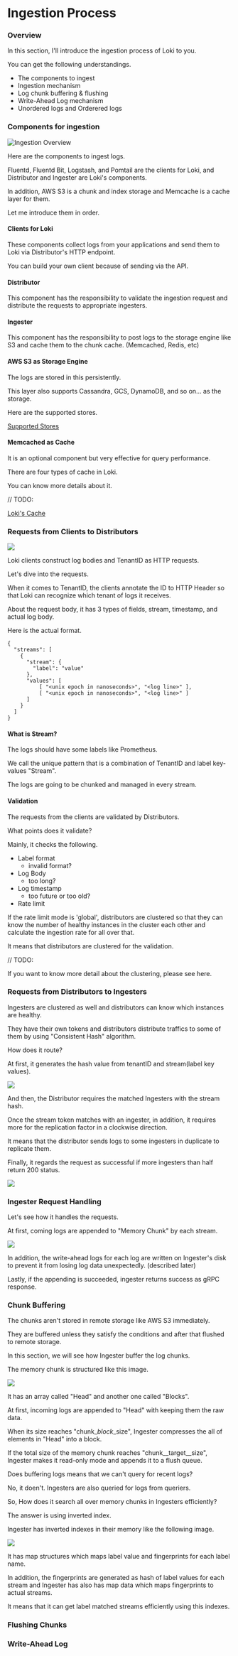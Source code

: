 # Ingestion Process

### Overview

In this section, I'll introduce the ingestion process of Loki to you.

You can get the following understandings.

* The components to ingest
* Ingestion mechanism
* Log chunk buffering & flushing
* Write-Ahead Log mechanism
* Unordered logs and Orderered logs

### Components for ingestion

![Ingestion Overview](.gitbook/assets/loki-book-ingestion.drawio.png)

Here are the components to ingest logs.

Fluentd, Fluentd Bit, Logstash, and Pomtail are the clients for Loki, and Distributor and Ingester are Loki's components.

In addition, AWS S3 is a chunk and index storage and Memcache is a cache layer for them.

Let me introduce them in order.

#### Clients for Loki

These components collect logs from your applications and send them to Loki via Distributor's HTTP endpoint.

You can build your own client because of sending via the API.

#### Distributor

This component has the responsibility to validate the ingestion request and distribute the requests to appropriate ingesters.

#### Ingester

This component has the responsibility to post logs to the storage engine like S3 and cache them to the chunk cache. (Memcached, Redis, etc)

#### AWS S3 as Storage Engine

The logs are stored in this persistently.

This layer also supports Cassandra, GCS, DynamoDB, and so on... as the storage.

Here are the supported stores.

[Supported Stores](https://grafana.com/docs/loki/latest/operations/storage/)

#### Memcached as Cache

It is an optional component but very effective for query performance.

There are four types of cache in Loki.

You can know more details about it.

// TODO:&#x20;

[Loki's Cache](ingestion-process.md#overview)

### Requests from Clients to Distributors

![](<.gitbook/assets/スクリーンショット 2021-12-03 10.32.47.png>)

Loki clients construct log bodies and TenantID as HTTP requests.

Let's dive into the requests.

When it comes to TenantID, the clients annotate the ID to HTTP Header so that Loki can recognize which tenant of logs it receives.

About the request body, it has 3 types of fields, stream, timestamp, and actual log body.

Here is the actual format.

```
{
  "streams": [
    {
      "stream": {
        "label": "value"
      },
      "values": [
          [ "<unix epoch in nanoseconds>", "<log line>" ],
          [ "<unix epoch in nanoseconds>", "<log line>" ]
      ]
    }
  ]
}
```

#### What is Stream?

The logs should have some labels like Prometheus.

We call the unique pattern that is a combination of TenantID and label key-values "Stream".

The logs are going to be chunked and managed in every stream.

#### Validation

The requests from the clients are validated by Distributors.

What points does it validate?

Mainly, it checks the following.

* Label format
  * invalid format?
* Log Body
  * too long?
* Log timestamp
  * too future or too old?
* Rate limit

If the rate limit mode is 'global', distributors are clustered so that they can know the number of healthy instances in the cluster each other and calculate the ingestion rate for all over that.

It means that distributors are clustered for the validation.

// TODO:

If you want to know more detail about the clustering, please see here.&#x20;

### Requests from Distributors to Ingesters

Ingesters are clustered as well and distributors can know which instances are healthy.

They have their own tokens and distributors distribute traffics to some of them by using "Consistent Hash" algorithm.

How does it route?

At first, it generates the hash value from tenantID and stream(label key values).

![](<.gitbook/assets/スクリーンショット 2021-12-08 9.33.56.png>)

And then, the Distributor requires the matched Ingesters with the stream hash.

Once the stream token matches with an ingester, in addition, it requires more for the replication factor in a clockwise direction.

It means that the distributor sends logs to some ingesters in duplicate to replicate them.

Finally, it regards the request as successful if more ingesters than half return 200 status.

![](<.gitbook/assets/スクリーンショット 2021-12-08 9.38.03.png>)

### Ingester Request Handling

Let's see how it handles the requests.

At first,  coming logs are appended to "Memory Chunk" by each stream.

![](<.gitbook/assets/スクリーンショット 2021-12-10 9.35.44.png>)

In addition, the write-ahead logs for each log are written on Ingester's disk to prevent it from losing log data unexpectedly. (described later)

Lastly, if the appending is succeeded, ingester returns success as gRPC response.

### Chunk Buffering

The chunks aren't stored in remote storage like AWS S3 immediately.

They are buffered unless they satisfy the conditions and after that flushed to remote storage.

In this section, we will see how Ingester buffer the log chunks.

The memory chunk is structured like this image.

![](<.gitbook/assets/スクリーンショット 2021-12-10 10.04.15 (1).png>)

It has an array called "Head" and another one called "Blocks".

At first, incoming logs are appended to "Head" with keeping them the raw data.

When its size reaches "chunk\__block_\_size", Ingester compresses the all of elements in "Head" into a block.

If the total size of the memory chunk reaches "chunk\__target\__size", Ingester makes it read-only mode and appends it to a flush queue.

Does buffering logs means that we can't query for recent logs?

No, it doen't. Ingesters are also queried for logs from queriers.

So, How does it search all over memory chunks in Ingesters efficiently?

The answer is using inverted index.

Ingester has inverted indexes in their memory like the following image.

![](.gitbook/assets/memory\_inverted\_index.png)

It has map structures which maps label value and fingerprints for each label name.

In addition, the fingerprints are generated as hash of label values for each stream and Ingester has also has map data which maps fingerprints to actual streams.

It means that it can get label matched streams efficiently using this indexes.



### Flushing Chunks



### Write-Ahead Log









